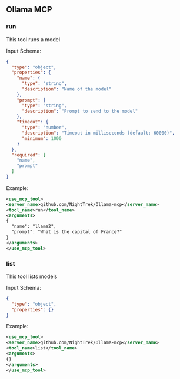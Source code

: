 ## Ollama MCP

### run

This tool runs a model

Input Schema:

```json
{
  "type": "object",
  "properties": {
    "name": {
      "type": "string",
      "description": "Name of the model"
    },
    "prompt": {
      "type": "string",
      "description": "Prompt to send to the model"
    },
    "timeout": {
      "type": "number",
      "description": "Timeout in milliseconds (default: 60000)",
      "minimum": 1000
    }
  },
  "required": [
    "name",
    "prompt"
  ]
}
```

Example:

```xml
<use_mcp_tool>
<server_name>github.com/NightTrek/Ollama-mcp</server_name>
<tool_name>run</tool_name>
<arguments>
{
  "name": "llama2",
  "prompt": "What is the capital of France?"
}
</arguments>
</use_mcp_tool>
```

### list

This tool lists models

Input Schema:

```json
{
  "type": "object",
  "properties": {}
}
```

Example:

```xml
<use_mcp_tool>
<server_name>github.com/NightTrek/Ollama-mcp</server_name>
<tool_name>list</tool_name>
<arguments>
{}
</arguments>
</use_mcp_tool>
